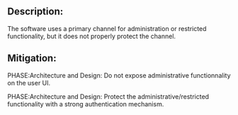 ## Description:

The software uses a primary channel for administration or restricted functionality, but it does not properly protect the channel.



## Mitigation:


PHASE:Architecture and Design:
Do not expose administrative functionnality on the user UI.

PHASE:Architecture and Design:
Protect the administrative/restricted functionality with a strong authentication mechanism.

